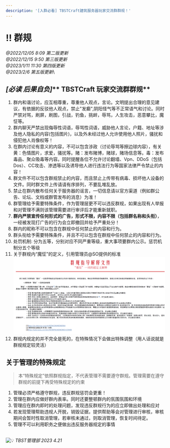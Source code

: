 ```yaml
---
description: '[入群必看] TBSTCraft建筑服务器玩家交流群群规！'
---
```


# ‼ 群规

_@2022/12/05 8:09 第二版更新_\
_@2022/12/15 9:50 第三版更新_\
_@2023/1/11 11:30 第四版更新_\
_@2023/2/6  第五版更新_\


## _**\[必读 后果自负]**_** TBSTCraft 玩家交流群群规**

1. 群内和谐讨论，应互相尊重，尊重他人观点，言论。文明提出合理的意见建议，有依据的反驳他人观点，禁止"发癫",阴阳怪气等不正常语气和讨论。同时严禁对骂，刷屏，刷图，引战，钓鱼，挑衅，辱骂，人生攻击，恶意攀比，魔怔等。
2. 群内聊天严禁出现侮辱性词语，辱骂性词语，威胁他人言论，户籍、地址等涉及他人隐私的内容(包括图片)，以及外未经过他人允许使用他人照片，骚扰和侵犯他人肖像权等！
3. 在群内讨论有意义的内容，不可以包含涉政（讨论辱骂等擦边球内容），有关黄：色情图片，求爱，骚扰等。赌：发布赌博，赌球，赌场信息等。毒：发布毒品、聚众吸毒等内容。同时提醒各位不允许讨论翻墙、Vpn、DDoS（包括Dos）、CC攻击、渗透等以及诱导他人进行违法行为等国家法律严令禁止的内容！
4. 群文件不可以包含群规禁止的内容，而且禁止上传带有病毒、损坏他人设备的文件。同时群文件上传请请有序排列，不要乱堆乱放。
5. 禁止在群内散布任何关于服务器的谣言，一切信息请以官方渠道（例如群公告、论坛、文档或群管发布的消息）为准！
6. 群管理给予需要特殊条件，作为管理层更不可以违反群规，如果出现有人举报和对管理不满则该管理需要进行审评后才能重新就职。
7. **群内严禁宣传任何形式的广告，形式不限，内容不限（包括群名称和头衔）**，一经被发现打广告的行为会立即撤回并给予严重处分！
8. 群内的昵称不可以包含在群规中任何禁止的内容和行为。
9. 群头衔给予需要特殊条件，并且不可以包含在群规中任何禁止的内容和行为。
10. 处罚机制: 分为五等，分别对应不同严重等级，重大事项要群内公示。惩罚机制分五个等级
11. 关于群规内“魔怔”的定义，引用管理员@SO提供的标准![](<.gitbook/assets/image (1) (2).png>)
12. 群规内规定的并不完全是死的，在特殊情况下会做出特殊调整（用人话说就是群规规定较灵活）

## 关于管理的特殊规定

> 本“特殊规定”依照群规指定，不代表管理不需要遵守群规。管理需要在遵守群规的前提下再受特殊规定的约束

1. 管理必须严格遵守群规，违反群规惩罚会更重！
2. 管理在群内应做好群内表率。同时还要整顿群内的氛围氛围和环境
3. 管理应在群内即时的处理问题，发现违反群规行为的应立即做出处理和应对
4. 若发现管理帮助违规人开脱，销毁证据，提供帮助等会对管理进行审核，审核期间会暂时性取消管理，若审核未通过，则取消管理，恢复时间待定。
5. 管理不可以利用职务之便做出违反服务器规定的事情



\
![💡](https://cdn.jsdelivr.net/gh/twitter/twemoji@14/assets/72x72/1f4a1.png) _TBST管理部 2023 4.21_
